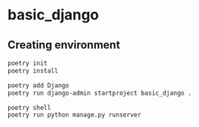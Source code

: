 # basic_django

## Creating environment

```sh
poetry init
poetry install

poetry add Django
poetry run django-admin startproject basic_django .

poetry shell
poetry run python manage.py runserver
```
